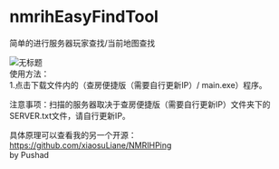 # nmrihEasyFindTool
简单的进行服务器玩家查找/当前地图查找

![无标题](https://user-images.githubusercontent.com/42183711/223978716-160b2506-a114-438c-b5b2-7d2a4de1d672.png)  
使用方法：  
1.点击下载文件内的（查房便捷版（需要自行更新IP）/ main.exe）程序。  

注意事项：扫描的服务器取决于查房便捷版（需要自行更新IP）文件夹下的SERVER.txt文件，请自行更新IP。  

具体原理可以查看我的另一个开源：https://github.com/xiaosuLiane/NMRIHPing  
by Pushad  
